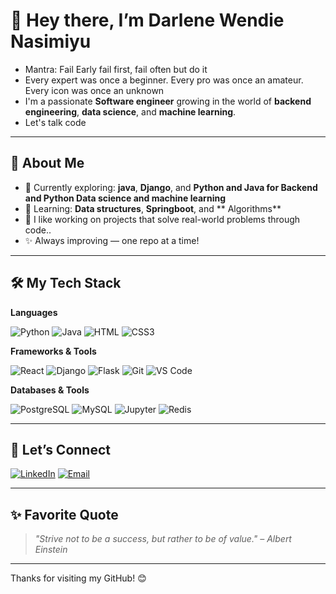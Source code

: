 # 👋 Hey there, I’m Darlene Wendie Nasimiyu

- Mantra: Fail Early fail first, fail often but do it
- Every expert was once a beginner. Every pro was once an amateur. Every icon was once an unknown
- I'm a passionate **Software engineer** growing in the world of **backend engineering**, **data science**, and **machine learning**.
- Let's talk code
---

## 🚀 About Me

- 🔭 Currently exploring: **java**, **Django**, and **Python and Java for Backend and Python Data science and machine learning**
- 🌱 Learning: **Data structures**, **Springboot**, and ** Algorithms**
- 💬 I like working on projects that solve real-world problems through code..
- ✨ Always improving — one repo at a time!

---

## 🛠️ My Tech Stack

**Languages**
  
![Python](https://img.shields.io/badge/-Python-3776AB?style=for-the-badge&logo=python&logoColor=white)
![Java](https://img.shields.io/badge/-Java-007396?style=for-the-badge&logo=java&logoColor=white)
![HTML](https://img.shields.io/badge/-HTML5-E34F26?style=for-the-badge&logo=html5&logoColor=white)
![CSS3](https://img.shields.io/badge/-CSS3-1572B6?style=for-the-badge&logo=css3)

**Frameworks & Tools**

![React](https://img.shields.io/badge/-React-20232A?style=for-the-badge&logo=react)
![Django](https://img.shields.io/badge/-Django-092E20?style=for-the-badge&logo=django&logoColor=white)
![Flask](https://img.shields.io/badge/-Flask-000000?style=for-the-badge&logo=flask)
![Git](https://img.shields.io/badge/-Git-F05032?style=for-the-badge&logo=git&logoColor=white)
![VS Code](https://img.shields.io/badge/-VSCode-007ACC?style=for-the-badge&logo=visual-studio-code)

**Databases & Tools**

![PostgreSQL](https://img.shields.io/badge/-PostgreSQL-336791?style=for-the-badge&logo=postgresql&logoColor=white)
![MySQL](https://img.shields.io/badge/-MySQL-4479A1?style=for-the-badge&logo=mysql&logoColor=white)
![Jupyter](https://img.shields.io/badge/-Jupyter-F37626?style=for-the-badge&logo=jupyter)
![Redis](https://img.shields.io/badge/Redis-DC382D?style=for-the-badge&logo=redis&logoColor=white)

---

## 🔗 Let’s Connect

[![LinkedIn](https://img.shields.io/badge/-LinkedIn-blue?style=for-the-badge&logo=linkedin&logoColor=white)](https://linkedin.com/in/your-link)
[![Email](https://img.shields.io/badge/-Email-D14836?style=for-the-badge&logo=gmail&logoColor=white)](mailto:your-email@example.com)

---

## ✨ Favorite Quote

> *"Strive not to be a success, but rather to be of value." – Albert Einstein*

---

Thanks for visiting my GitHub! 😊
